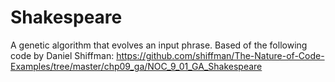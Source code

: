# Shakespeare
A genetic algorithm that evolves an input phrase. Based of the following code by Daniel Shiffman: https://github.com/shiffman/The-Nature-of-Code-Examples/tree/master/chp09_ga/NOC_9_01_GA_Shakespeare
